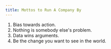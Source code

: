 ```yaml
---
title: Mottos to Run A Company By
---
```


1. Bias towards action.
2. Nothing <here> is somebody else's problem.
3. Data wins arguments.
4. Be the change you want to see in the world.
